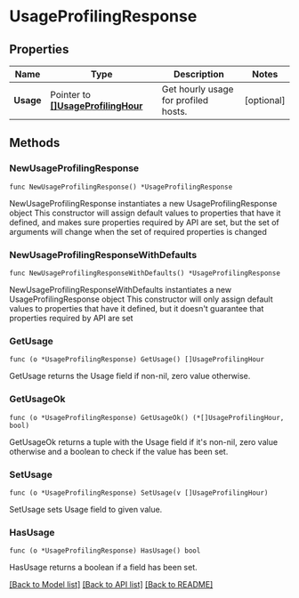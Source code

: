 # UsageProfilingResponse

## Properties

Name | Type | Description | Notes
------------ | ------------- | ------------- | -------------
**Usage** | Pointer to [**[]UsageProfilingHour**](UsageProfilingHour.md) | Get hourly usage for profiled hosts. | [optional] 

## Methods

### NewUsageProfilingResponse

`func NewUsageProfilingResponse() *UsageProfilingResponse`

NewUsageProfilingResponse instantiates a new UsageProfilingResponse object
This constructor will assign default values to properties that have it defined,
and makes sure properties required by API are set, but the set of arguments
will change when the set of required properties is changed

### NewUsageProfilingResponseWithDefaults

`func NewUsageProfilingResponseWithDefaults() *UsageProfilingResponse`

NewUsageProfilingResponseWithDefaults instantiates a new UsageProfilingResponse object
This constructor will only assign default values to properties that have it defined,
but it doesn't guarantee that properties required by API are set

### GetUsage

`func (o *UsageProfilingResponse) GetUsage() []UsageProfilingHour`

GetUsage returns the Usage field if non-nil, zero value otherwise.

### GetUsageOk

`func (o *UsageProfilingResponse) GetUsageOk() (*[]UsageProfilingHour, bool)`

GetUsageOk returns a tuple with the Usage field if it's non-nil, zero value otherwise
and a boolean to check if the value has been set.

### SetUsage

`func (o *UsageProfilingResponse) SetUsage(v []UsageProfilingHour)`

SetUsage sets Usage field to given value.

### HasUsage

`func (o *UsageProfilingResponse) HasUsage() bool`

HasUsage returns a boolean if a field has been set.


[[Back to Model list]](../README.md#documentation-for-models) [[Back to API list]](../README.md#documentation-for-api-endpoints) [[Back to README]](../README.md)


